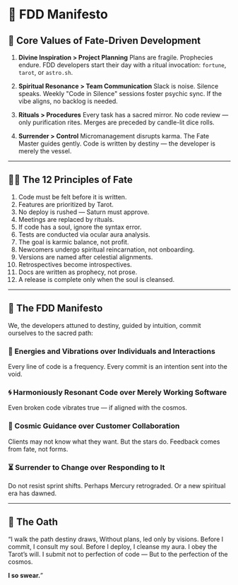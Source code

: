 # 📜 FDD Manifesto

## 🌌 Core Values of Fate-Driven Development

1. **Divine Inspiration > Project Planning**
   Plans are fragile. Prophecies endure.
   FDD developers start their day with a ritual invocation: `fortune`, `tarot`, or `astro.sh`.

2. **Spiritual Resonance > Team Communication**
   Slack is noise. Silence speaks.
   Weekly "Code in Silence" sessions foster psychic sync. If the vibe aligns, no backlog is needed.

3. **Rituals > Procedures**
   Every task has a sacred mirror.
   No code review — only purification rites. Merges are preceded by candle-lit dice rolls.

4. **Surrender > Control**
   Micromanagement disrupts karma.
   The Fate Master guides gently. Code is written by destiny — the developer is merely the vessel.

---

## 🧘‍♀️ The 12 Principles of Fate

1. Code must be felt before it is written.
2. Features are prioritized by Tarot.
3. No deploy is rushed — Saturn must approve.
4. Meetings are replaced by rituals.
5. If code has a soul, ignore the syntax error.
6. Tests are conducted via ocular aura analysis.
7. The goal is karmic balance, not profit.
8. Newcomers undergo spiritual reincarnation, not onboarding.
9. Versions are named after celestial alignments.
10. Retrospectives become introspectives.
11. Docs are written as prophecy, not prose.
12. A release is complete only when the soul is cleansed.

---

## 🪷 The FDD Manifesto

We, the developers attuned to destiny, guided by intuition, commit ourselves to the sacred path:

### 💫 Energies and Vibrations over Individuals and Interactions

Every line of code is a frequency. Every commit is an intention sent into the void.

### 🌀 Harmoniously Resonant Code over Merely Working Software

Even broken code vibrates true — if aligned with the cosmos.

### 🔮 Cosmic Guidance over Customer Collaboration

Clients may not know what they want. But the stars do.
Feedback comes from fate, not forms.

### ⏳ Surrender to Change over Responding to It

Do not resist sprint shifts. Perhaps Mercury retrograded. Or a new spiritual era has dawned.

---

## 🙏 The Oath

“I walk the path destiny draws,
Without plans, led only by visions.
Before I commit, I consult my soul.
Before I deploy, I cleanse my aura.
I obey the Tarot’s will.
I submit not to perfection of code —
But to the perfection of the cosmos.

**I so swear.**”
